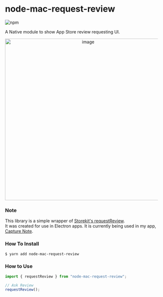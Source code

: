# node-mac-request-review

![npm](https://img.shields.io/npm/dm/node-mac-request-review?style=flat-square)

<!-- Coffee fuels coding ☕️

<a href="https://www.buymeacoffee.com/enfpdev" target="_blank"><img src="https://cdn.buymeacoffee.com/buttons/v2/default-yellow.png" alt="Buy Me A Coffee" style="height: 60px !important;width: 217px !important;" ></a>
 -->
A Native module to show App Store review requesting UI.  

<p align="center">
  <img center width="532" alt="image" src="https://user-images.githubusercontent.com/57121116/209694268-af2d01c0-d6ef-4141-9e94-dd3b2453d0b2.png">
</p>

### Note
This library is a simple wrapper of [Storekit's requestReview](https://developer.apple.com/documentation/storekit/skstorereviewcontroller/2851536-requestreview).  
It was created for use in Electron apps. It is currently being used in my app, [Capture Note](https://capture-note.enfpdev.com).

### How To Install

```bash
$ yarn add node-mac-request-review
```

### How to Use

```typescript
import { requestReview } from "node-mac-request-review";

// Ask Review
requestReview();
```

